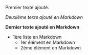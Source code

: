 Premier texte ajouté.

*Deuxième texte ajouté en Markdown*

__Dernier texte ajouté en Markdown__

* 1ère liste en Markdown
  * 1er élément en Markdown
  * 2ème élément en Markdown
